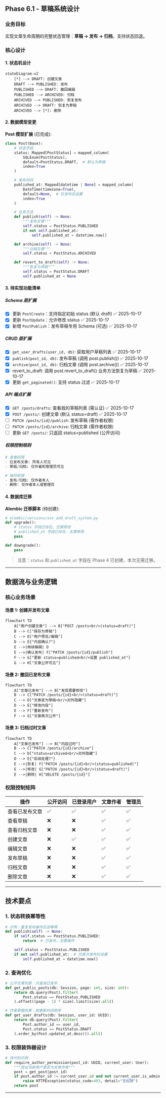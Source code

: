 ## Phase 6.1 - 草稿系统设计

### 业务目标
实现文章生命周期的完整状态管理：**草稿 → 发布 → 归档**，支持状态回退。

### 核心设计

#### 1. 状态机设计

```mermaid
stateDiagram-v2
    [*] --> DRAFT: 创建文章
    DRAFT --> PUBLISHED: 发布
    PUBLISHED --> DRAFT: 撤回编辑
    PUBLISHED --> ARCHIVED: 归档
    ARCHIVED --> PUBLISHED: 恢复发布
    ARCHIVED --> DRAFT: 恢复为草稿
    ARCHIVED --> [*]: 删除
```

#### 2. 数据模型变更

**Post 模型扩展** (已完成):
```python
class Post(Base):
    # 状态字段
    status: Mapped[PostStatus] = mapped_column(
        SQLEnum(PostStatus),
        default=PostStatus.DRAFT,  # 默认为草稿
        index=True
    )

    # 发布时间
    published_at: Mapped[datetime | None] = mapped_column(
        DateTime(timezone=True),
        default=None,  # 仅发布后设置
        index=True
    )

    # 业务方法
    def publish(self) -> None:
        """发布文章"""
        self.status = PostStatus.PUBLISHED
        if not self.published_at:
            self.published_at = datetime.now()

    def archive(self) -> None:
        """归档文章"""
        self.status = PostStatus.ARCHIVED

    def revert_to_draft(self) -> None:
        """恢复为草稿"""
        self.status = PostStatus.DRAFT
        self.published_at = None
```

#### 3. 待实现功能清单

##### Schema 层扩展
- [x] 更新 `PostCreate`：支持指定初始 status (默认 draft) ✅ 2025-10-17
- [x] 更新 `PostUpdate`：允许修改 status ✅ 2025-10-17
- [x] 新增 `PostPublish`：发布草稿专用 Schema (可选) ✅ 2025-10-17

##### CRUD 层扩展
- [x] `get_user_drafts(user_id, db)`: 获取用户草稿列表 ✅ 2025-10-17
- [x] `publish(post_id, db)`: 发布草稿 (调用 post.publish()) ✅ 2025-10-17
- [x] `archive(post_id, db)`: 归档文章 (调用 post.archive()) ✅ 2025-10-17
- [x] revert_to_draft: 调用 post.revert_to_draft() 业务方法恢复为草稿 ✅ 2025-10-17
- [x] 更新 `get_paginated()`: 支持 status 过滤 ✅ 2025-10-17

##### API 端点扩展
- [x] `GET /posts/drafts`: 查看我的草稿列表 (需认证) ✅ 2025-10-17
- [x] `POST /posts/`: 创建文章 (默认 status=draft) ✅ 2025-10-17
- [ ] `PATCH /posts/{id}/publish`: 发布草稿 (需作者权限)
- [ ] `PATCH /posts/{id}/archive`: 归档文章 (需作者权限)
- [ ] 更新 `GET /posts/`: 只返回 status=published (公开访问)

##### 权限控制规则
```python
# 查看权限
- 已发布文章: 所有人可见
- 草稿/归档: 仅作者和管理员可见

# 操作权限
- 发布/归档: 仅作者本人
- 删除: 仅作者本人或管理员
```

#### 4. 数据库迁移

**Alembic 迁移脚本** (待创建):
```python
# alembic/versions/xxx_add_draft_system.py
def upgrade():
    # status 字段已存在，无需修改
    # published_at 字段已存在，无需修改
    pass

def downgrade():
    pass
```

> 注意：`status` 和 `published_at` 字段在 Phase 4 已创建，本次无需迁移。

---

## 数据流与业务逻辑

### 核心业务场景

#### 场景 1: 创建并发布文章

```mermaid
flowchart TD
    A["用户创建文章"] --> B["POST /posts<br/>(status=draft)"]
    B --> C["保存为草稿"]
    C --> D["用户预览/编辑"]
    D --> E{"内容确认?"}
    E -->|继续编辑| D
    E -->|确认发布| F["PATCH /posts/{id}/publish"]
    F --> G["更新 status=published<br/>设置 published_at"]
    G --> H["文章公开可见"]
```

#### 场景 2: 撤回已发布文章

```mermaid
flowchart TD
    A["文章已发布"] --> B["发现需要修改"]
    B --> C["PATCH /posts/{id}<br/>(status=draft)"]
    C --> D["文章变为草稿<br/>对外隐藏"]
    D --> E["修改内容"]
    E --> F["重新发布"]
    F --> G["文章再次公开"]
```

#### 场景 3: 归档过时文章

```mermaid
flowchart TD
    A["文章已发布"] --> B["内容过时"]
    B --> C["PATCH /posts/{id}/archive"]
    C --> D["status=archived<br/>对外隐藏"]
    D --> E{"后续处理?"}
    E -->|恢复| F["PATCH /posts/{id}<br/>(status=published)"]
    E -->|修改| G["PATCH /posts/{id}<br/>(status=draft)"]
    E -->|删除| H["DELETE /posts/{id}"]
```

### 权限控制矩阵

| 操作 | 公开访问 | 已登录用户 | 文章作者 | 管理员 |
|------|---------|-----------|---------|--------|
| 查看已发布文章 | ✅ | ✅ | ✅ | ✅ |
| 查看草稿 | ❌ | ❌ | ✅ | ✅ |
| 查看归档文章 | ❌ | ❌ | ✅ | ✅ |
| 创建文章 | ❌ | ✅ | ✅ | ✅ |
| 编辑文章 | ❌ | ❌ | ✅ | ✅ |
| 发布草稿 | ❌ | ❌ | ✅ | ✅ |
| 归档文章 | ❌ | ❌ | ✅ | ✅ |
| 删除文章 | ❌ | ❌ | ✅ | ✅ |

---

## 技术要点

### 1. 状态转换幂等性

```python
# 示例：重复发布操作应该幂等
def publish(self) -> None:
    if self.status == PostStatus.PUBLISHED:
        return  # 已发布，无需操作

    self.status = PostStatus.PUBLISHED
    if not self.published_at:  # 仅首次发布时设置
        self.published_at = datetime.now()
```

### 2. 查询优化

```python
# 公开文章列表：只查询已发布
def get_public_posts(db: Session, page: int, size: int):
    return db.query(Post).filter(
        Post.status == PostStatus.PUBLISHED
    ).offset((page - 1) * size).limit(size).all()

# 作者草稿列表：按更新时间倒序
def get_user_drafts(db: Session, user_id: UUID):
    return db.query(Post).filter(
        Post.author_id == user_id,
        Post.status == PostStatus.DRAFT
    ).order_by(Post.updated_at.desc()).all()
```

### 3. 权限装饰器设计

```python
# 伪代码示例
def require_author_permission(post_id: UUID, current_user: User):
    """验证当前用户是否为文章作者"""
    post = get_post(post_id)
    if post.author_id != current_user.id and not current_user.is_admin:
        raise HTTPException(status_code=403, detail="无权限")
    return post
```

---
